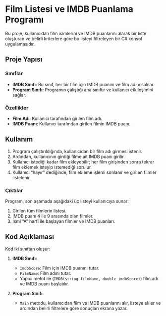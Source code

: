 # Film Listesi ve IMDB Puanlama Programı

Bu proje, kullanıcıdan film isimlerini ve IMDB puanlarını alarak bir liste oluşturan ve belirli kriterlere göre bu listeyi filtreleyen bir C# konsol uygulamasıdır.

## Proje Yapısı

### Sınıflar
- **IMDB Sınıfı**: Bu sınıf, her bir film için IMDB puanını ve film adını saklar.
- **Program Sınıfı**: Programın çalıştığı ana sınıftır ve kullanıcı etkileşimini sağlar.

### Özellikler
- **Film Adı**: Kullanıcı tarafından girilen film adı.
- **IMDB Puanı**: Kullanıcı tarafından girilen filmin IMDB puanı.

## Kullanım

1. Program çalıştırıldığında, kullanıcıdan bir film adı girmesi istenir.
2. Ardından, kullanıcının girdiği filme ait IMDB puanı girilir.
3. Kullanıcı istediği kadar film ekleyebilir; her film girişinden sonra tekrar film eklemek isteyip istemediği sorulur.
4. Kullanıcı “hayır” dediğinde, film ekleme işlemi sonlanır ve girilen filmler listelenir.

### Çıktılar
Program, son aşamada aşağıdaki üç listeyi kullanıcıya sunar:
1. Girilen tüm filmlerin listesi.
2. IMDB puanı 4 ile 9 arasında olan filmler.
3. İsmi “A” harfi ile başlayan filmler ve IMDB puanları.

## Kod Açıklaması

Kod iki sınıftan oluşur:

1. **IMDB Sınıfı**:
   - `ImdbScore`: Film için IMDB puanını tutar.
   - `FilmName`: Film adını tutar.
   - Yapıcı metot ile (`IMDB(string filmName, double imdbScore)`) film adı ve IMDB puanı başlatılır.

2. **Program Sınıfı**:
   - `Main` metodu, kullanıcıdan film ve IMDB puanlarını alır, listeye ekler ve ardından belirli filtrelere göre sonuçları ekrana yazar.
